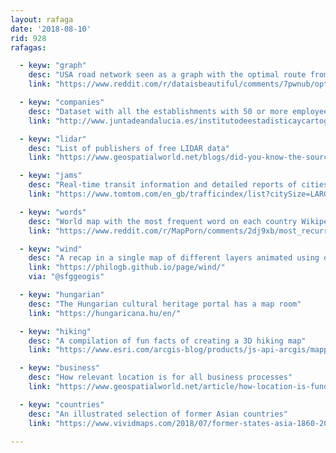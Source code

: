 ```yaml
---
layout: rafaga
date: '2018-08-10'
rid: 928
rafagas:

  - keyw: "graph"
    desc: "USA road network seen as a graph with the optimal route from the geographic center to each county"
    link: "https://www.reddit.com/r/dataisbeautiful/comments/7pwnub/optimal_routes_from_the_geographic_center_of_the/"

  - keyw: "companies"
    desc: "Dataset with all the establishments with 50 or more employees of Andalusia"
    link: "http://www.juntadeandalucia.es/institutodeestadisticaycartografia/direst/geolocalizacion.htm"

  - keyw: "lidar"
    desc: "List of publishers of free LIDAR data"
    link: "https://www.geospatialworld.net/blogs/did-you-know-the-sources-for-free-lidar-data/"

  - keyw: "jams"
    desc: "Real-time transit information and detailed reports of cities around the world"
    link: "https://www.tomtom.com/en_gb/trafficindex/list?citySize=LARGE&continent=ALL&country=ALL"

  - keyw: "words"
    desc: "World map with the most frequent word on each country Wikipedia page"
    link: "https://www.reddit.com/r/MapPorn/comments/2dj9xb/most_recurrent_words_on_wikipedia_oc_4500x2234/"

  - keyw: "wind"
    desc: "A recap in a single map of different layers animated using deck.gl"
    link: "https://philogb.github.io/page/wind/"
    via: "@sfggeogis"

  - keyw: "hungarian"
    desc: "The Hungarian cultural heritage portal has a map room"
    link: "https://hungaricana.hu/en/"

  - keyw: "hiking"
    desc: "A compilation of fun facts of creating a 3D hiking map"
    link: "https://www.esri.com/arcgis-blog/products/js-api-arcgis/mapping/creating-3d-hiking-map"

  - keyw: "business"
    desc: "How relevant location is for all business processes"
    link: "https://www.geospatialworld.net/article/how-location-is-fundamental-to-all-business-processes/"

  - keyw: "countries"
    desc: "An illustrated selection of former Asian countries"
    link: "https://www.vividmaps.com/2018/07/former-states-asia-1860-2018.html"

---
```

